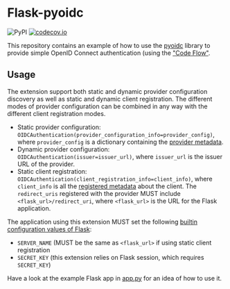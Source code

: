 # Flask-pyoidc

![PyPI](https://img.shields.io/pypi/v/flask-pyoidc.svg)
[![codecov.io](https://codecov.io/github/its-dirg/Flask-pyoidc/coverage.svg?branch=master)](https://codecov.io/github/its-dirg/Flask-pyoidc?branch=master)

This repository contains an example of how to use the [pyoidc](https://github.com/rohe/pyoidc)
library to provide simple OpenID Connect authentication (using the ["Code Flow"](http://openid.net/specs/openid-connect-core-1_0.html#CodeFlowAuth).

## Usage

The extension support both static and dynamic provider configuration discovery as well as static
and dynamic client registration. The different modes of provider configuration can be combined in
any way with the different client registration modes.
 
* Static provider configuration: `OIDCAuthentication(provider_configuration_info=provider_config)`,
  where `provider_config` is a dictionary containing the [provider metadata](https://openid.net/specs/openid-connect-discovery-1_0.html#ProviderMetadata).
* Dynamic provider configuration: `OIDCAuthentication(issuer=issuer_url)`, where `issuer_url`
  is the issuer URL of the provider.
* Static client registration: `OIDCAuthentication(client_registration_info=client_info)`, where
  `client_info` is all the [registered metadata](https://openid.net/specs/openid-connect-registration-1_0.html#RegistrationResponse)
  about the client. The `redirect_uris` registered with the provider MUST include
  `<flask_url>/redirect_uri`, where `<flask_url>` is the URL for the Flask application.
  


The application using this extension MUST set the following [builtin configuration values of Flask](http://flask.pocoo.org/docs/0.10/config/#builtin-configuration-values):

* `SERVER_NAME` (MUST be the same as `<flask_url>` if using static client registration
* `SECRET_KEY` (this extension relies on Flask session, which requires `SECRET_KEY`)

Have a look at the example Flask app in [app.py](example/app.py) for an idea of how to use it.
